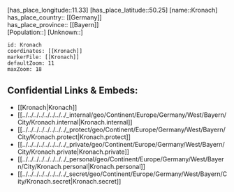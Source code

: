 ﻿---
location: [50.25,11.33] 
mapzoom: [7,12] 
mapmarker: city 
type: City
tags:
- geo/City


SpocWebEntityId: 31657
isDeleted: false
confidential: public

---
[has_place_longitude::11.33] 
[has_place_latitude::50.25] 
[name::Kronach] 
has_place_country:: [[Germany]]  
has_place_province:: [[Bayern]]  
[Population::] 
[Unknown::] 


```leaflet
id: Kronach
coordinates: [[Kronach]] 
markerFile: [[Kronach]] 
defaultZoom: 11 
maxZoom: 18
```


## Confidential Links & Embeds: 
- [[Kronach|Kronach]]  
- [[../../../../../../../../_internal/geo/Continent/Europe/Germany/West/Bayern/City/Kronach.internal|Kronach.internal]] 
- [[../../../../../../../../_protect/geo/Continent/Europe/Germany/West/Bayern/City/Kronach.protect|Kronach.protect]] 
- [[../../../../../../../../_private/geo/Continent/Europe/Germany/West/Bayern/City/Kronach.private|Kronach.private]] 
- [[../../../../../../../../_personal/geo/Continent/Europe/Germany/West/Bayern/City/Kronach.personal|Kronach.personal]] 
- [[../../../../../../../../_secret/geo/Continent/Europe/Germany/West/Bayern/City/Kronach.secret|Kronach.secret]] 
